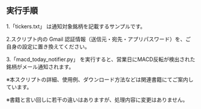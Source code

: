 ## 実行手順

1.「tickers.txt」 は通知対象銘柄を記載するサンプルです。

2.スクリプト内の Gmail 認証情報（送信元・宛先・アプリパスワード）を、ご自身の設定に置き換えてください。
 
3.「macd_today_notifier.py」 を実行すると、営業日にMACD反転が検出された銘柄がメール通知されます。

※本スクリプトの詳細、使用例、ダウンロード方法などは関連書籍にてご案内しています。

※書籍と言い回しに若干の違いはありますが、処理内容に変更はありません。




